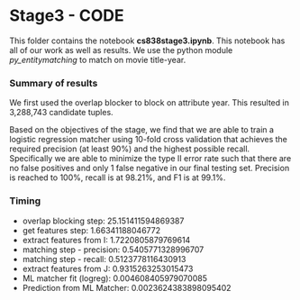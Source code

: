 # Stage3 - CODE

This folder contains the notebook **cs838stage3.ipynb**. This notebook has all
of our work as well as results. We use the python module
*py_entitymatching* to match on movie title-year.

### Summary of results

We first used the overlap blocker to block on attribute year. This resulted in
3,288,743 candidate tuples. 

Based on the objectives of the stage, we find that we are able to train
a logistic regression matcher using 10-fold cross validation that achieves the required precision (at least
90\%) and the highest possible recall. Specifically we are able to minimize the
type II error rate such that there are no false positives and only 1 false
negative in our final testing set. Precision is reached to 100\%, recall is
at 98.21\%, and F1 is at 99.1\%. 



### Timing
- overlap blocking step: 25.151411594869387
- get features step: 1.66341188046772
- extract features from I: 1.7220805879769614
- matching step - precision: 0.5405771328996707
- matching step - recall: 0.5123778116430913
- extract features from J: 0.9315263253015473
- ML matcher fit (logreg): 0.004608405979070085
- Prediction from ML Matcher: 0.0023624383898095402


